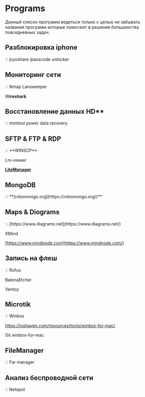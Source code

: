 # Programs

Данный список программ ведеться только с целью не забывать названия программ которые помогают в решения большинства повседневных задач.



## Разблокировка iphone

<aside>
💡 joyoshare
ipasscode 
unlocker

</aside>

## Мониторинг сети

<aside>
💡 Nmap
Lansweeper

W**ireshark**

</aside>

## Восстановление данных HD**

<aside>
💡 minitool power data recovery

</aside>

## SFTP & FTP & RDP

<aside>
💡 **WINSCP**

Lm-viewer

**[LiteManager](http://litemanager.ru/)**

</aside>

## MongoDB

<aside>
💡 **[robomongo.org](https://robomongo.org/)**

</aside>

## Maps & Diograms

<aside>
💡 [https://www.diagrams.net](https://www.diagrams.net/)

XMind

[https://www.mindnode.com](https://www.mindnode.com/)

</aside>

## Запись на флеш

<aside>
💡 Rufus

BalenaEtcher

Ventoy

</aside>

## Microtik

<aside>
💡 Winbox

https://joshaven.com/resources/tools/winbox-for-mac/

Git winbox-for-mac

</aside>

## FileManager

<aside>
💡 Far manager

</aside>

## Анализ беспроводной сети

<aside>
💡 Netspot

</aside>